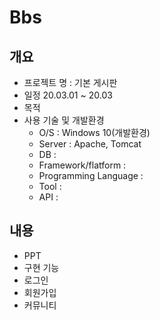 # Bbs

## 개요

* 프로젝트 명 : 기본 게시판
* 일정 20.03.01 ~ 20.03
* 목적
* 사용 기술 및 개발환경
  * O/S : Windows 10(개발환경)
  * Server : Apache, Tomcat
  * DB : 
  * Framework/flatform : 
  * Programming Language :
  * Tool :
  * API : 
 
## 내용
* PPT
* 구현 기능
 * 로그인
 * 회원가입
 * 커뮤니티
 
